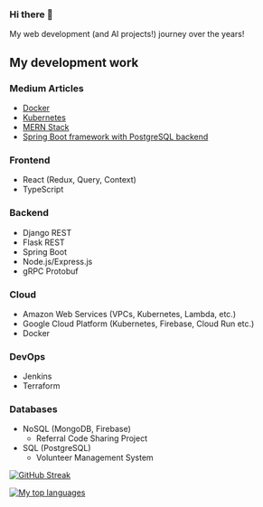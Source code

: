 ### Hi there 👋

My web development (and AI projects!) journey over the years!

## My development work

### Medium Articles
- [Docker](https://medium.com/@neozhixuan_41493/docker-in-simple-terms-54512dd66a84)
- [Kubernetes](https://medium.com/@neozhixuan_41493/kubernetes-in-simple-terms-6570f917f8c5)
- [MERN Stack](https://medium.com/@neozhixuan_41493/why-use-mern-basics-to-mern-5badf60cb866)
- [Spring Boot framework with PostgreSQL backend](https://medium.com/@neozhixuan_41493/why-use-spring-boot-creating-your-first-spring-boot-x-postgresql-backend-066e498115d8)

### Frontend
- React (Redux, Query, Context)
- TypeScript

### Backend
- Django REST
- Flask REST
- Spring Boot
- Node.js/Express.js
- gRPC Protobuf

### Cloud
- Amazon Web Services (VPCs, Kubernetes, Lambda, etc.)
- Google Cloud Platform (Kubernetes, Firebase, Cloud Run etc.)
- Docker

### DevOps
- Jenkins
- Terraform
  
### Databases
- NoSQL (MongoDB, Firebase)
  - Referral Code Sharing Project
- SQL (PostgreSQL)
  - Volunteer Management System

[![GitHub Streak](https://github-readme-streak-stats.herokuapp.com/?user=neozhixuan&theme=blue-green)](https://git.io/streak-stats)

[![My top languages](https://github-readme-stats.vercel.app/api/top-langs/?username=neozhixuan&theme=blue-green)](https://github.com/anuraghazra/github-readme-stats) 
